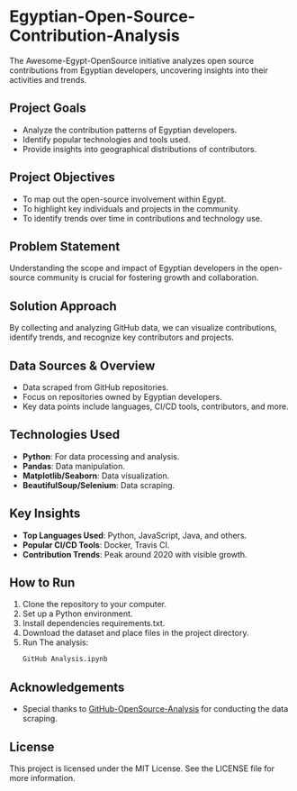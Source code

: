 # Egyptian-Open-Source-Contribution-Analysis

The Awesome-Egypt-OpenSource initiative analyzes open source contributions from Egyptian developers, uncovering insights into their activities and trends.

## Project Goals

- Analyze the contribution patterns of Egyptian developers.
- Identify popular technologies and tools used.
- Provide insights into geographical distributions of contributors.

## Project Objectives

- To map out the open-source involvement within Egypt.
- To highlight key individuals and projects in the community.
- To identify trends over time in contributions and technology use.

## Problem Statement

Understanding the scope and impact of Egyptian developers in the open-source community is crucial for fostering growth and collaboration.

## Solution Approach

By collecting and analyzing GitHub data, we can visualize contributions, identify trends, and recognize key contributors and projects.

## Data Sources & Overview

- Data scraped from GitHub repositories.
- Focus on repositories owned by Egyptian developers.
- Key data points include languages, CI/CD tools, contributors, and more.

## Technologies Used

- **Python**: For data processing and analysis.
- **Pandas**: Data manipulation.
- **Matplotlib/Seaborn**: Data visualization.
- **BeautifulSoup/Selenium**: Data scraping.

## Key Insights

- **Top Languages Used**: Python, JavaScript, Java, and others.
- **Popular CI/CD Tools**: Docker, Travis CI.
- **Contribution Trends**: Peak around 2020 with visible growth.

## How to Run

1. Clone the repository to your computer.
2. Set up a Python environment.
3. Install dependencies requirements.txt.
4. Download the dataset and place files in the project directory.
5. Run The analysis:
   ```bash
   GitHub Analysis.ipynb
   
## Acknowledgements

- Special thanks to [GitHub-OpenSource-Analysis](https://github.com/heba14101998/GitHub-OpenSource-Analysis) for conducting the data scraping.

## License
This project is licensed under the MIT License. See the LICENSE file for more information.
